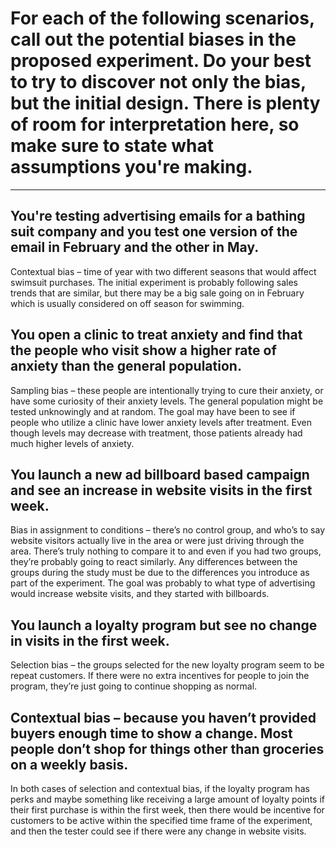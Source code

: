 # For each of the following scenarios, call out the potential biases in the proposed experiment. Do your best to try to discover not only the bias, but the initial design. There is plenty of room for interpretation here, so make sure to state what assumptions you're making.
___

## You're testing advertising emails for a bathing suit company and you test one version of the email in February and the other in May.
<p>Contextual bias – time of year with two different seasons that would affect swimsuit purchases. The initial experiment is probably following sales trends that are similar, but there may be a big sale going on in February which is usually considered on off season for swimming.</p>


## You open a clinic to treat anxiety and find that the people who visit show a higher rate of anxiety than the general population.
<p>Sampling bias – these people are intentionally trying to cure their anxiety, or have some curiosity of their anxiety levels. The general population might be tested unknowingly and at random. The goal may have been to see if people who utilize a clinic have lower anxiety levels after treatment. Even though levels may decrease with treatment, those patients already had much higher levels of anxiety.</p>


## You launch a new ad billboard based campaign and see an increase in website visits in the first week.
<p>Bias in assignment to conditions – there’s no control group, and who’s to say website visitors actually live in the area or were just driving through the area. There’s truly nothing to compare it to and even if you had two groups, they’re probably going to react similarly. Any differences between the groups during the study must be due to the differences you introduce as part of the experiment. The goal was probably to what type of advertising would increase website visits, and they started with billboards.</p>


## You launch a loyalty program but see no change in visits in the first week.
<p>Selection bias – the groups selected for the new loyalty program seem to be repeat customers. If there were no extra incentives for people to join the program, they’re just going to continue shopping as normal. </p>


## Contextual bias – because you haven’t provided buyers enough time to show a change. Most people don’t shop for things other than groceries on a weekly basis.
<p>In both cases of selection and contextual bias, if the loyalty program has perks and maybe something like receiving a large amount of loyalty points if their first purchase is within the first week, then there would be incentive for customers to be active within the specified time frame of the experiment, and then the tester could see if there were any change in website visits.</p>
